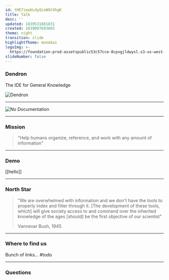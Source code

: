 ```yaml
---
id: tHE7iewbLdyQioWGC4hgK
title: Talk
desc: ''
updated: 1639531881831
created: 1639097693665
theme: night
transition: slide
highlightTheme: monokai
logoImg: >-
  https://foundation-prod-assetspublic53c57cce-8cpvgjldwysl.s3-us-west-2.amazonaws.com/assets/logo-256.png
slideNumber: false
---
```



### Dendron

The IDE for General Knowledge

![Dendron](/assets/images/2021-12-09-17-44-26.png)

---

![No Documentation](/assets/images/2021-12-14-17-21-33.png)

<!-- <iframe src="https://giphy.com/embed/3o6gDSdED1B5wjC2Gc" width="480" height="378" frameBorder="0" class="giphy-embed" allowFullScreen></iframe> -->

---

### Mission

> "Help humans organize, reference, and work with any amount of information"

---

### Demo

[[hello]]

---

### North Star

> "We are overwhelmed with information and we don't have the tools to properly index and filter through it. [The development of these tools, which] will give society access to and command over the inherited knowledge of the ages [should] be the first objective of our scientist" 
> 
> Vannevar Bush, 1945

---

### Where to find us

Bunch of links... #todo

---

### Questions
